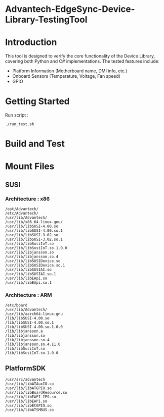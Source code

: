 # Advantech-EdgeSync-Device-Library-TestingTool

# Introduction 
This tool is designed to verify the core functionality of the Device Library, covering both Python and C# implementations. The tested features include:
- Platform Information (Motherboard name, DMI info, etc.)
- Onboard Sensors (Temperature, Voltage, Fan speed)
- GPIO

# Getting Started
Run script :
```
./run_test.sh
```

# Build and Test

# Mount Files

## SUSI

### Architecture : x86

```
/opt/Advantech/
/etc/Advantech/
/usr/lib/Advantech/
/usr/lib/x86_64-linux-gnu/
/usr/lib/libSUSI-4.00.so
/usr/lib/libSUSI-4.00.so.1
/usr/lib/libSUSI-3.02.so
/usr/lib/libSUSI-3.02.so.1
/usr/lib/libSusiIoT.so
/usr/lib/libSusiIoT.so.1.0.0
/usr/lib/libjansson.so
/usr/lib/libjansson.so.4
/usr/lib/libSUSIDevice.so
/usr/lib/libSUSIDevice.so.1
/usr/lib/libSUSIAI.so
/usr/lib/libSUSIAI.so.1
/usr/lib/libEApi.so
/usr/lib/libEApi.so.1
```

### Architecture : ARM

```
/etc/board
/usr/lib/Advantech/
/usr/lib/aarch64-linux-gnu
/lib/libSUSI-4.00.so
/lib/libSUSI-4.00.so.1
/lib/libSUSI-4.00.so.1.0.0
/lib/libjansson.a
/lib/libjansson.so
/lib/libjansson.so.4
/lib/libjansson.so.4.11.0
/lib/libSusiIoT.so
/lib/libSusiIoT.so.1.0.0
```

## PlatformSDK

```
/usr/src/advantech
/usr/lib/libATAuxIO.so
/usr/lib/libATGPIO.so
/usr/lib/libBoardResource.so
/usr/lib/libEAPI-IPS.so
/usr/lib/libEAPI.so
/usr/lib/libECGPIO.so
/usr/lib/libATSMBUS.so
```